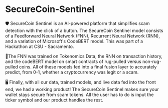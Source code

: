 # SecureCoin-Sentinel
🛡 SecureCoin Sentinel is an AI-powered platform that simplifies scam detection with the click of a button. The SecureCoin Sentinel model consists of a Feedforward Neural Network (FNN), Recurrent Neural Network (RNN), and a variation of Microsoft's CodeBERT model. This was part of a Hackathon at CSU - Sacramento. 

🧠The FNN was trained on Tokenomics Data, the RNN on transaction history, and the codeBERT model on smart contracts of rug-pulled versus non-rug-pulled coins. All of these models fed into a final fusion layer to accurately predict, from 0-1, whether a cryptocurrency was legit or a scam.

🖥 Finally, with all our data, trained models, and live data fed into the front end, we had a working product! The SecureCoin Sentinel makes sure your wallet stays secure from scam tokens. All the user has to do is input the ticker symbol and our product handles the rest.
